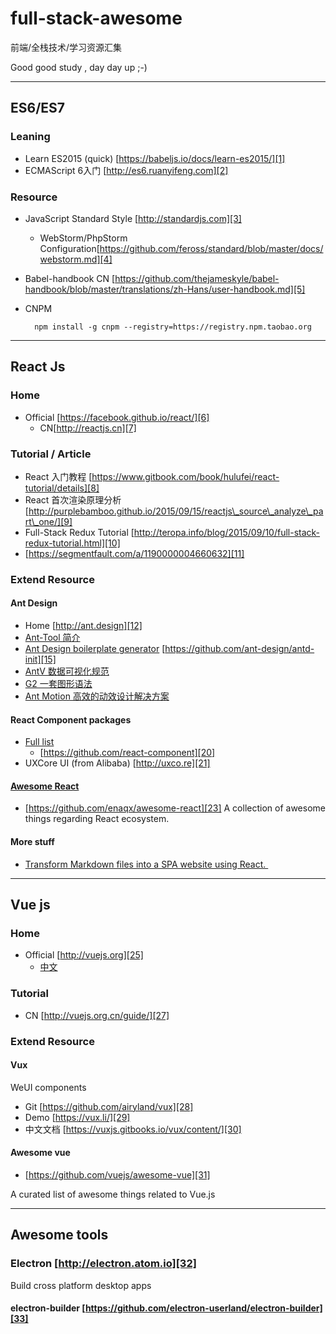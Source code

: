 # full-stack-awesome
前端/全栈技术/学习资源汇集

Good good study , day day up ;-)

---- 
## ES6/ES7
### Leaning 
- Learn ES2015 (quick) [https://babeljs.io/docs/learn-es2015/][1]
- ECMAScript 6入门 [http://es6.ruanyifeng.com][2]
### Resource
- JavaScript Standard Style [http://standardjs.com][3]
	- WebStorm/PhpStorm Configuration[https://github.com/feross/standard/blob/master/docs/webstorm.md][4]
- Babel-handbook CN [https://github.com/thejameskyle/babel-handbook/blob/master/translations/zh-Hans/user-handbook.md][5]
- CNPM

		npm install -g cnpm --registry=https://registry.npm.taobao.org

---- 
## React Js

### Home
- Official  [https://facebook.github.io/react/][6]
	- CN[http://reactjs.cn][7]
### Tutorial / Article
- React 入门教程 [https://www.gitbook.com/book/hulufei/react-tutorial/details][8]
- React 首次渲染原理分析 [http://purplebamboo.github.io/2015/09/15/reactjs\_source\_analyze\_part\_one/][9]
- Full-Stack Redux Tutorial  [http://teropa.info/blog/2015/09/10/full-stack-redux-tutorial.html][10]
- [https://segmentfault.com/a/1190000004660632][11]

### Extend Resource
#### Ant Design
- Home [http://ant.design][12]
- [Ant-Tool 简介][13] 
- [Ant Design boilerplate generator][14]  [https://github.com/ant-design/antd-init][15]
- [AntV 数据可视化规范][16]
- [G2 一套图形语法][17] 
- [Ant Motion 高效的动效设计解决方案][18]  

#### React Component packages
- [Full list][19]
	- [https://github.com/react-component][20]
- UXCore UI (from Alibaba) [http://uxco.re][21]

#### [Awesome React][22]
- [https://github.com/enaqx/awesome-react][23]
A collection of awesome things regarding React ecosystem.

#### More stuff
- [Transform Markdown files into a SPA website using React. ][24]
---- 

## Vue js

### Home
- Official [http://vuejs.org][25]
	- [中文][26]
### Tutorial
-  CN [http://vuejs.org.cn/guide/][27]

### Extend Resource

#### Vux 

WeUI components
- Git [https://github.com/airyland/vux][28]
- Demo [https://vux.li/][29]
- 中文文档 [https://vuxjs.gitbooks.io/vux/content/][30]


####  Awesome vue 

- [https://github.com/vuejs/awesome-vue][31]

A curated list of awesome things related to Vue.js 

---- 

## Awesome tools

### Electron [http://electron.atom.io][32]
Build cross platform desktop apps
#### electron-builder [https://github.com/electron-userland/electron-builder][33]

[1]:	https://babeljs.io/docs/learn-es2015/
[2]:	http://es6.ruanyifeng.com
[3]:	http://standardjs.com "http://standardjs.com"
[4]:	https://github.com/feross/standard/blob/master/docs/webstorm.md
[5]:	https://github.com/thejameskyle/babel-handbook/blob/master/translations/zh-Hans/user-handbook.md
[6]:	https://facebook.github.io/react/
[7]:	http://reactjs.cn
[8]:	https://www.gitbook.com/book/hulufei/react-tutorial/details
[9]:	http://purplebamboo.github.io/2015/09/15/reactjs_source_analyze_part_one/
[10]:	http://teropa.info/blog/2015/09/10/full-stack-redux-tutorial.html "Full-Stack Redux Tutorial "
[11]:	https://segmentfault.com/a/1190000004660632
[12]:	http://ant.design
[13]:	http://ant-tool.github.io/quick-start.html
[14]:	https://github.com/ant-design/antd-init
[15]:	https://github.com/ant-design/antd-init
[16]:	https://antv.alipay.com
[17]:	https://g2.alipay.com
[18]:	[http://motion.ant.design/]
[19]:	http://react-component.github.io/badgeboard/
[20]:	https://github.com/react-component
[21]:	http://uxco.re
[22]:	https://github.com/enaqx/awesome-react
[23]:	https://github.com/enaqx/awesome-react
[24]:	https://github.com/benjycui/bisheng
[25]:	http://vuejs.org
[26]:	http://vuejs.org.cn/ "中文"
[27]:	http://vuejs.org.cn/guide/
[28]:	https://github.com/airyland/vux
[29]:	https://vux.li/#!/
[30]:	https://vuxjs.gitbooks.io/vux/content/
[31]:	https://github.com/vuejs/awesome-vue
[32]:	http://electron.atom.io
[33]:	https://github.com/electron-userland/electron-builder